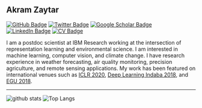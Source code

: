 ## Akram Zaytar

[![GitHub Badge](https://img.shields.io/github/followers/akramz?style=social)](https://github.com/akramz?tab=followers)
[![Twitter Badge](https://img.shields.io/twitter/follow/akramoz?style=social)](https://twitter.com/akramoz)
[![Google Scholar Badge](https://img.shields.io/badge/Google-Scholar-lightgrey)](https://scholar.google.com/citations?user=m1J5OaIAAAAJ&hl=en&authuser=1)
[![LinkedIn Badge](https://img.shields.io/badge/My-LinkedIn-blue)](https://www.linkedin.com/in/akramz/)
[![CV Badge](https://img.shields.io/badge/My-CV-critical)](https://www.notion.so/Resume-c2bda93fd82f462fb3982d31a7785aee)

I am a postdoc scientist at IBM Research working at the intersection of representation learning and environmental science. I am interested in machine learning, computer vision, and climate change. I have research experience in weather forecasting, air quality monitoring, precision agriculture, and remote sensing applications. My work has been featured on international venues such as [ICLR 2020](https://www.cv4gc.org/cv4a2020/), [Deep Learning Indaba 2018](https://deeplearningindaba.com/2020/), and [EGU 2018](https://meetingorganizer.copernicus.org/EGU2018/EGU2018-19766.pdf). 

<!-- --- -->
<!-- ### Open-source Projects -->
<!-- - **PROJECT CATEGORY:** [PROJECT-1](https://github.com/akramz/project-1) | [PROJECT-2](https://github.com/akramz/project-2). -->
<!-- --- -->

---


![github stats](https://github-readme-stats.vercel.app/api?username=akramz&show_icons=true)
![Top Langs](https://github-readme-stats.vercel.app/api/top-langs/?username=akramz&hide=css,html)
